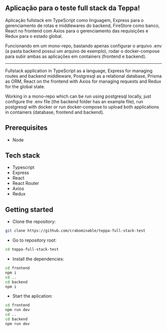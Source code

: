 ## Aplicação para o teste full stack da Teppa!

Aplicação fullstack em TypeScript como linguagem, Express para o gerenciamento de rotas e middlewares do backend, FireStore como banco, React no frontend com Axios para o gerenciamento das requisições e Redux para o estado global.

Funcionando em um mono-repo, bastando apenas configurar o arquivo .env (a pasta backend possui um arquivo de exemplo), rodar o docker-compose para subir ambas as aplicações em containers (frontend e backend).

-------------------------------------

Fullstack application in TypeScript as a language, Express for managing routes and backend middleware, Postgresql as a relational database, Prisma as ORM, React on the frontend with Axios for managing requests and Redux for the global state.

Working in a mono-repo which can be run using postgresql locally, just configure the .env file (the backend folder has an example file), run postgresql with docker or run docker-compose to upload both applications in containers (database, frontend and backend).

## Prerequisites

- Node

## Tech stack

- Typescript
- Express
- React
- React Router
- Axios
- Redux

## Getting started

- Clone the repository:

```bash
git clone https://github.com/crabominable/teppa-full-stack-test
```

- Go to repository root:

```bash
cd teppa-full-stack-test
```

- Install the dependencies:

```bash
cd frontend
npm i
cd ..
cd backend
npm i
```

- Start the aplication:

```bash
cd frontend
npm run dev
cd ..
cd backend
npm run dev
```
